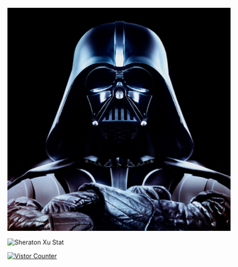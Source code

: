 ![Photo](image.jpg)

![Sheraton Xu Stat](https://github-readme-stats.vercel.app/api/?username=djvim&layout=compact&theme=react&hide_border=true)

[![Vistor Counter](https://count.getloli.com/get/@github_djvim?theme=rule34)](https://github.com/djvim)
